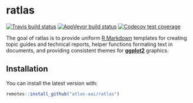 
<!-- README.md is generated from README.Rmd. Please edit that file -->

# ratlas

[![Travis build
status](https://travis-ci.org/atlas-aai/ratlas.svg?branch=master)](https://travis-ci.org/atlas-aai/ratlas)
[![AppVeyor build
status](https://ci.appveyor.com/api/projects/status/github/atlas-aai/ratlas?branch=master&svg=true)](https://ci.appveyor.com/project/atlas-aai/ratlas)
[![Codecov test
coverage](https://codecov.io/gh/atlas-aai/ratlas/branch/master/graph/badge.svg)](https://codecov.io/gh/atlas-aai/ratlas?branch=master)

The goal of ratlas is to provide uniform [R
Markdown](https://bookdown.org/yihui/rmarkdown/) templates for creating
topic guides and technical reports, helper functions formating text in
documents, and providing consistent themes for
[**ggplot2**](https://ggplot2.tidyverse.org) graphics.

## Installation

You can install the latest version with:

``` r
remotes::install_github("atlas-aai/ratlas")
```
